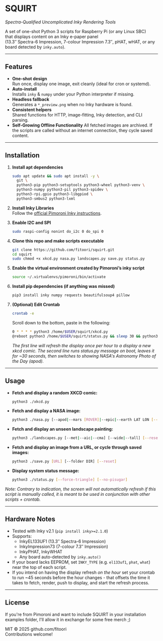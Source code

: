 # SQUIRT
_Spectra-Qualified Uncomplicated Inky Rendering Tools_

A set of one-shot Python 3 scripts for Raspberry Pi (or any Linux SBC)  
that displays content on an Inky e-paper panel  
(13.3″ Spectra-6 Impression, 7-colour Impression 7.3″, pHAT, wHAT, or any board detected by `inky.auto`).

---

## Features

- **One-shot design**  
  Run once, display one image, exit cleanly (ideal for cron or systemd).
- **Auto-install**  
  Installs `inky` & `numpy` under your Python interpreter if missing.
- **Headless fallback**  
  Generates a `*_preview.png` when no Inky hardware is found.
- **Consistent helpers**  
  Shared functions for HTTP, image-fitting, Inky detection, and CLI parsing.
- **Self-Growing Offline Functionality**
  All fetched images are archived.
  If the scripts are called without an internet connection, they cycle saved content. 

---

## Installation

1. **Install apt dependencies**
    ```bash
    sudo apt update && sudo apt install -y \
      git \
      python3-pip python3-setuptools python3-wheel python3-venv \
      python3-numpy python3-pil python3-spidev \
      python3-rpi.gpio python3-libgpiod \
      python3-smbus2 python3-lxml
    ```

2. **Install Inky Libraries**  
   Follow the [official Pimoroni Inky instructions](https://github.com/pimoroni/inky).

3. **Enable I2C and SPI**
    ```bash
    sudo raspi-config nonint do_i2c 0 do_spi 0
    ```

4. **Clone this repo and make scripts executable**
    ```bash
    git clone https://github.com/fitoori/squirt.git
    cd squirt
    sudo chmod +x xkcd.py nasa.py landscapes.py save.py status.py
    ```

5. **Enable the virtual environment created by Pimoroni’s inky script**
    ```bash
    source ~/.virtualenvs/pimoroni/bin/activate
    ```

6. **Install pip dependencies (if anything was missed)**
    ```bash
    pip3 install inky numpy requests beautifulsoup4 pillow
    ```
7. **(Optional) Edit Crontab**
    ```bash
    crontab -e
    ```
    Scroll down to the bottom, paste in the following:
    ```bash
    0 * * * * python3 /home/$USER/squirt/xkcd.py
    @reboot python3 /home/$USER/squirt/status.py && sleep 30 && python3 /home/$USER/squirt/nasa.py --apod &
    ```
    *The first line will refresh the display once per hour to a display a new xkcd comic. The second line runs status.py message on boot, leaves it for ~30 seconds, then switches to showing NASA's Astronomy Photo of the Day (apod).*

---

## Usage

- **Fetch and display a random XKCD comic:**
    ```bash
    python3 ./xkcd.py
    ```

- **Fetch and display a NASA image:**
    ```bash
    python3 ./nasa.py [--apod|--mars [ROVER]|--epic|--earth LAT LON [--dim]|--search "QUERY"] [--key API_KEY] [--landscape|--portrait]
    ```

- **Fetch and display an unseen landscape painting:**
    ```bash
    python3 ./landscapes.py [--met|--aic|--cma] [--wide|--tall] [--reset]
    ```

- **Fetch and display an image from a URL, or cycle through saved images:**
    ```bash
    python3 ./save.py [URL] [--folder DIR] [--reset]
    ```
- **Display system status message:**
    ```bash
    python3 ./status.py [--force-triangle] [--no-pisugar]
    ```
*Note: Contrary to indication, the screen will not automatically refresh if this script is manually called, it is meant to be used in conjunction with other scripts + crontab.*

---

## Hardware Notes

- Tested with Inky v2.1 (`pip install inky>=2.1.0`)
- Supports:
  - InkyEL133UF1 (13.3″ Spectra-6 Impression)
  - InkyImpression73 (7-colour 7.3″ Impression)
  - InkyPHAT, InkyWHAT
  - Any board auto-detected by `inky.auto()`
- If your board lacks EEPROM, set `INKY_TYPE` (e.g. `el133uf1`, `phat`, `what`) near the top of each script.
- If you intend on having the display refresh *on the hour* set your crontab to run ~45 seconds before the hour changes - that offsets the time it takes to fetch, render, push to display, and start the refresh process. 

---

## License

If you're from Pimoroni and want to include SQUIRT in your installation examples folder,
I'll allow it in exchange for some free merch ;)

MIT © 2025 github.com/fitoori  
Contributions welcome!

